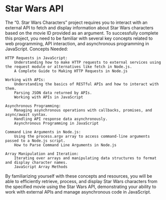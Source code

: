 # Star Wars API

The “0. Star Wars Characters” project requires you to interact with an external API to fetch and display information about Star Wars characters based on the movie ID provided as an argument. To successfully complete this project, you need to be familiar with several key concepts related to web programming, API interaction, and asynchronous programming in JavaScript.
Concepts Needed:

    HTTP Requests in JavaScript:
        Understanding how to make HTTP requests to external services using the request module or alternatives like fetch in Node.js.
        A Complete Guide to Making HTTP Requests in Node.js

    Working with APIs:
        Understanding the basics of RESTful APIs and how to interact with them.
        Parsing JSON data returned by APIs.
        Working with APIs in JavaScript

    Asynchronous Programming:
        Managing asynchronous operations with callbacks, promises, and async/await syntax.
        Handling API response data asynchronously.
        Asynchronous Programming in JavaScript

    Command Line Arguments in Node.js:
        Using the process.argv array to access command-line arguments passed to a Node.js script.
        How to Parse Command Line Arguments in Node.js

    Array Manipulation and Iteration:
        Iterating over arrays and manipulating data structures to format and display character names.
        JavaScript Array Methods

By familiarizing yourself with these concepts and resources, you will be able to efficiently retrieve, process, and display Star Wars characters from the specified movie using the Star Wars API, demonstrating your ability to work with external APIs and manage asynchronous code in JavaScript.
